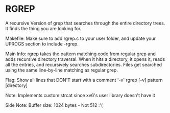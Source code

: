 # RGREP

A recursive Version of grep that searches through the entire
directory trees. It finds the thing you are looking for. 

Makefile: 
Make sure to add rgrep.c to your user folder, and update your UPROGS
section to include -rgrep\. 

Main Info:
rgrep takes the pattern matching code from regular grep and
adds recursive directory traversal. When it hits a directory,
it opens it, reads all the entries, and recursively searches 
subdirectories. Files get searched using the same line-by-line 
matching as regular grep.

Flag: 
Show all lines that DON'T start with a comment '-v'
rgrep [-v] pattern [directory]

Note: 
Implements custom strcat since xv6's user library doesn't have it

Side Note: 
Buffer size: 1024 bytes - Not 512 :'(
